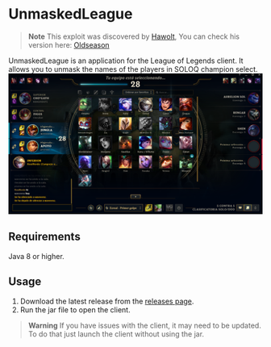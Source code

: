 # UnmaskedLeague

> **Note**
> This exploit was discovered by [Hawolt](https://github.com/hawolt), You can check his version here: [Oldseason](https://github.com/Riotphobia/Oldseason)

UnmaskedLeague is an application for the League of Legends client. 
It allows you to unmask the names of the players in SOLOQ champion select. 
![Umasked.png](.assets/Umasked.png)
## Requirements
Java 8 or higher.
## Usage
1. Download the latest release from the [releases page](https://github.com/xBaank/UnmaskedLeague/releases).
2. Run the jar file to open the client.
> **Warning**
> If you have issues with the client, it may need to be updated. To do that just launch the client without using the jar.
